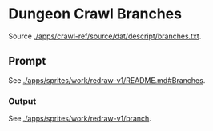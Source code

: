 # Dungeon Crawl Branches

Source [./apps/crawl-ref/source/dat/descript/branches.txt](./apps/crawl-ref/source/dat/descript/branches.txt).

## Prompt

See [./apps/sprites/work/redraw-v1/README.md#Branches](./apps/sprites/work/redraw-v1/README.md#Branches).

### Output

See [./apps/sprites/work/redraw-v1/branch](./apps/sprites/work/redraw-v1/branch).
